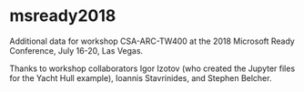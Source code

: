 # msready2018
Additional data for workshop CSA-ARC-TW400 at the 2018 Microsoft Ready Conference, July 16-20, Las Vegas.

Thanks to workshop collaborators Igor Izotov (who created the Jupyter files for the Yacht Hull example), Ioannis Stavrinides, and Stephen Belcher.

